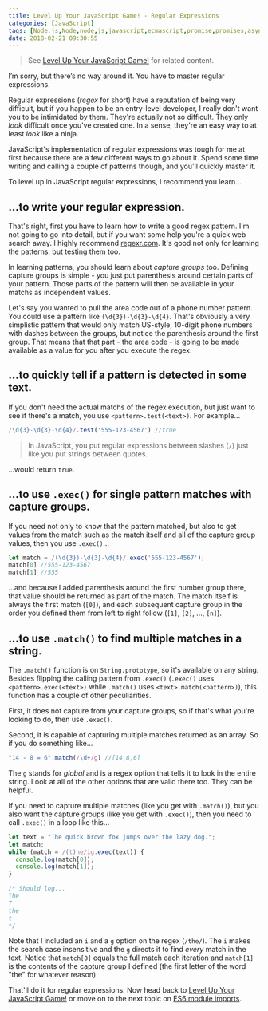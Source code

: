 ```yaml
---
title: Level Up Your JavaScript Game! - Regular Expressions
categories: [JavaScript]
tags: [Node.js,Node,node,js,javascript,ecmascript,promise,promises,async]
date: 2018-02-21 09:30:55
---
```


> See [Level Up Your JavaScript Game!](/levelup) for related content.

I’m sorry, but there’s no way around it. You have to master regular expressions. 

Regular expressions (_regex_ for short) have a reputation of being very difficult, but if you happen to be an entry-level developer, I really don't want you to be intimidated by them. They're actually not so difficult. They only _look_ difficult once you've created one. In a sense, they're an easy way to at least _look_ like a ninja.

JavaScript's implementation of regular expressions was tough for me at first because there are a few different ways to go about it. Spend some time writing and calling a couple of patterns though, and you'll quickly master it.

To level up in JavaScript regular expressions, I recommend you learn...

## ...to write your regular expression.

That's right, first you have to learn how to write a good regex pattern. I'm not going to go into detail, but if you want some help you're a quick web search away. I highly recommend [regexr.com](http://regexr.com). It's good not only for learning the patterns, but testing them too.

In learning patterns, you should learn about _capture groups_ too. Defining capture groups is simple - you just put parenthesis around certain parts of your pattern. Those parts of the pattern will then be available in your matchs as independent values.

Let's say you wanted to pull the area code out of a phone number pattern. You could use a pattern like `(\d{3})-\d{3}-\d{4}`. That's obviously a very simplistic pattern that would only match US-style, 10-digit phone numbers with dashes between the groups, but notice the parenthesis around the first group. That means that that part - the area code - is going to be made available as a value for you after you execute the regex.

## ...to quickly tell if a pattern is detected in some text.

If you don't need the actual matchs of the regex execution, but just want to see if there's a match, you use `<pattern>.test(<text>)`. For example...

```js
/\d{3}-\d{3}-\d{4}/.test('555-123-4567') //true
```

>In JavaScript, you put regular expressions between slashes (`/`) just like you put strings between quotes.

...would return `true`.

## ...to use `.exec()` for single pattern matches with capture groups.

If you need not only to know that the pattern matched, but also to get values from the match such as the match itself and all of the capture group values, then you use `.exec()`...

```js
let match = /(\d{3})-\d{3}-\d{4}/.exec('555-123-4567');
match[0] //555-123-4567
match[1] //555
```
...and because I added parenthesis around the first number group there, that value should be returned as part of the match. The match itself is always the first match (`[0]`), and each subsequent capture group in the order you defined them from left to right follow (`[1]`, `[2]`, ..., `[n]`).

## ...to use `.match()` to find multiple matches in a string.

The `.match()` function is on `String.prototype`, so it's available on any string. Besides flipping the calling pattern from `.exec()` (`.exec()` uses `<pattern>.exec(<text>)` while `.match()` uses `<text>.match(<pattern>)`), this function has a couple of other peculiarities.

First, it does not capture from your capture groups, so if that's what you're looking to do, then use `.exec()`.

Second, it is capable of capturing multiple matches returned as an array. So if you do something like...

```js
"14 - 8 = 6".match(/\d+/g) //[14,8,6]
```

The `g` stands for _global_ and is a regex option that tells it to look in the entire string. Look at all of the other options that are valid there too. They can be helpful.

If you need to capture multiple matches (like you get with `.match()`), but you also want the capture groups (like you get with `.exec()`), then you need to call `.exec()` in a loop like this...

```js
let text = "The quick brown fox jumps over the lazy dog.";
let match;
while (match = /(t)he/ig.exec(text)) {
  console.log(match[0]);
  console.log(match[1]);
}

/* Should log...
The
T
the
t
*/
```

Note that I included an `i` and a `g` option on the regex (`/the/`). The `i` makes the search case insensitive and the `g` directs it to find _every_ match in the text. Notice that `match[0]` equals the full match each iteration and `match[1]` is the contents of the capture group I defined (the first letter of the word "the" for whatever reason). 

That'll do it for regular expressions. Now head back to [Level Up Your JavaScript Game!](/levelup) or move on to the next topic on [ES6 module imports](/levelup-modules).